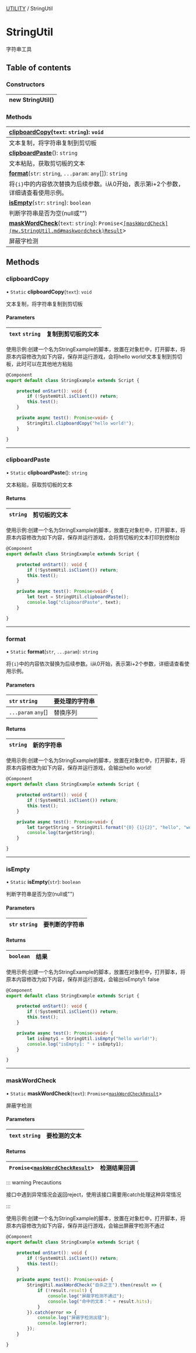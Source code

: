 [UTILITY](../groups/Core.UTILITY.md) / StringUtil

# StringUtil <Badge type="tip" text="Class" /> <Score text="StringUtil" />

<span class="content-big">

字符串工具

</span>

## Table of contents

### Constructors <Score text="Constructors" /> 
| **new StringUtil**()  |
| :----- |

### Methods <Score text="Methods" /> 
| **[clipboardCopy](mw.StringUtil.md#clipboardcopy)**(`text`: `string`): `void`  |
| :-----|
| 文本复制，将字符串复制到剪切板|
| **[clipboardPaste](mw.StringUtil.md#clipboardpaste)**(): `string`  |
| 文本粘贴，获取剪切板的文本|
| **[format](mw.StringUtil.md#format)**(`str`: `string`, `...param`: `any`[]): `string`  |
| 将`{i}`中的内容依次替换为后续参数。i从0开始，表示第i+2个参数，详细请查看使用示例。|
| **[isEmpty](mw.StringUtil.md#isempty)**(`str`: `string`): `boolean`  |
| 判断字符串是否为空(null或"")|
| **[maskWordCheck](mw.StringUtil.md#maskwordcheck)**(`text`: `string`): `Promise`<[`[maskWordCheck](mw.StringUtil.md#maskwordcheck)Result`](../modules/Core.mw.md#maskwordcheckresult)\>  |
| 屏蔽字检测|

## Methods

### clipboardCopy <Score text="clipboardCopy" /> 

• `Static` **clipboardCopy**(`text`): `void` <Badge type="tip" text="client" />

文本复制，将字符串复制到剪切板

#### Parameters

| `text` `string` | 复制到剪切板的文本 |
| :------ | :------ |



<span style="font-size: 14px;">

使用示例:创建一个名为StringExample的脚本，放置在对象栏中，打开脚本，将原本内容修改为如下内容，保存并运行游戏，会将hello world!文本复制到剪切板，此时可以在其他地方粘贴

</span>

```ts
@Component
export default class StringExample extends Script {

    protected onStart(): void {
        if (!SystemUtil.isClient()) return;
        this.test();
    }

    private async test(): Promise<void> {
        StringUtil.clipboardCopy("hello world!");
    }

}
```

___

### clipboardPaste <Score text="clipboardPaste" /> 

• `Static` **clipboardPaste**(): `string` <Badge type="tip" text="client" />

文本粘贴，获取剪切板的文本

#### Returns

| `string` | 剪切板的文本 |
| :------ | :------ |


<span style="font-size: 14px;">

使用示例:创建一个名为StringExample的脚本，放置在对象栏中，打开脚本，将原本内容修改为如下内容，保存并运行游戏，会将剪切板的文本打印到控制台

</span>

```ts
@Component
export default class StringExample extends Script {

    protected onStart(): void {
        if (!SystemUtil.isClient()) return;
        this.test();
    }

    private async test(): Promise<void> {
        let text = StringUtil.clipboardPaste();
        console.log("clipboardPaste", text);
    }

}
```

___

### format <Score text="format" /> 

• `Static` **format**(`str`, `...param`): `string` 

将`{i}`中的内容依次替换为后续参数。i从0开始，表示第i+2个参数，详细请查看使用示例。

#### Parameters

| `str` `string` |  要处理的字符串 |
| :------ | :------ |
| `...param` `any`[] |  替换序列 |

#### Returns

| `string` | 新的字符串 |
| :------ | :------ |


<span style="font-size: 14px;">

使用示例:创建一个名为StringExample的脚本，放置在对象栏中，打开脚本，将原本内容修改为如下内容，保存并运行游戏，会输出hello world!

</span>

```ts
@Component
export default class StringExample extends Script {

    protected onStart(): void {
        if (!SystemUtil.isClient()) return;
        this.test();
    }

    private async test(): Promise<void> {
        let targetString = StringUtil.format("{0} {1}{2}", "hello", "world", "!");
        console.log(targetString);
    }

}
```

___

### isEmpty <Score text="isEmpty" /> 

• `Static` **isEmpty**(`str`): `boolean` 

判断字符串是否为空(null或"")

#### Parameters

| `str` `string` |  要判断的字符串 |
| :------ | :------ |

#### Returns

| `boolean` | 结果 |
| :------ | :------ |


<span style="font-size: 14px;">

使用示例:创建一个名为StringExample的脚本，放置在对象栏中，打开脚本，将原本内容修改为如下内容，保存并运行游戏，会输出isEmpty1: false

</span>

```ts
@Component
export default class StringExample extends Script {

    protected onStart(): void {
        if (!SystemUtil.isClient()) return;
        this.test();
    }

    private async test(): Promise<void> {
        let isEmpty1 = StringUtil.isEmpty("hello world!");
        console.log("isEmpty1: " + isEmpty1);
    }

}
```

___

### maskWordCheck <Score text="maskWordCheck" /> 

• `Static` **maskWordCheck**(`text`): `Promise`<[`maskWordCheckResult`](../modules/Core.mw.md#maskwordcheckresult)\> 

屏蔽字检测

#### Parameters

| `text` `string` |  要检测的文本 |
| :------ | :------ |

#### Returns

| `Promise`<[`maskWordCheckResult`](../modules/Core.mw.md#maskwordcheckresult)\> | 检测结果回调 |
| :------ | :------ |


::: warning Precautions

接口中遇到异常情况会返回reject，使用该接口需要用catch处理这种异常情况

:::

<span style="font-size: 14px;">

使用示例:创建一个名为StringExample的脚本，放置在对象栏中，打开脚本，将原本内容修改为如下内容，保存并运行游戏，会输出屏蔽字检测不通过

</span>

```ts
@Component
export default class StringExample extends Script {

    protected onStart(): void {
        if (!SystemUtil.isClient()) return;
        this.test();
    }

    private async test(): Promise<void> {
        StringUtil.maskWordCheck("自杀之王").then(result => {
            if (!result.result) {
                console.log("屏蔽字检测不通过");
                console.log("命中的文本：" + result.hits);
            }
        }).catch(error => {
            console.log("屏蔽字检测出错");
            console.log(error);
        });
    }

}
```
